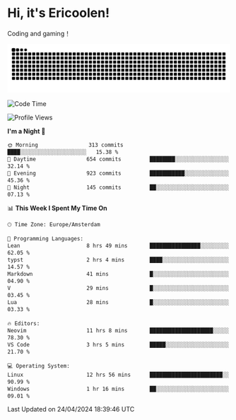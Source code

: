 # Hi, it's Ericoolen!
Coding and gaming！

<picture>
  <source media="(prefers-color-scheme: dark)" srcset="https://raw.githubusercontent.com/Eric-Song-Nop/Eric-Song-Nop/output/github-contribution-grid-snake-dark.svg">
  <source media="(prefers-color-scheme: light)" srcset="https://raw.githubusercontent.com/Eric-Song-Nop/Eric-Song-Nop/output/github-contribution-grid-snake.svg">
  <img alt="github contribution grid snake animation" src="https://raw.githubusercontent.com/Eric-Song-Nop/Eric-Song-Nop/output/github-contribution-grid-snake.svg">
</picture>

<!--START_SECTION:waka-->
![Code Time](http://img.shields.io/badge/Code%20Time-1%2C315%20hrs%2038%20mins-blue)

![Profile Views](http://img.shields.io/badge/Profile%20Views-6-blue)

**I'm a Night 🦉** 

```text
🌞 Morning                313 commits         ████░░░░░░░░░░░░░░░░░░░░░   15.38 % 
🌆 Daytime                654 commits         ████████░░░░░░░░░░░░░░░░░   32.14 % 
🌃 Evening                923 commits         ███████████░░░░░░░░░░░░░░   45.36 % 
🌙 Night                  145 commits         ██░░░░░░░░░░░░░░░░░░░░░░░   07.13 % 
```


📊 **This Week I Spent My Time On** 

```text
🕑︎ Time Zone: Europe/Amsterdam

💬 Programming Languages: 
Lean                     8 hrs 49 mins       ████████████████░░░░░░░░░   62.05 % 
typst                    2 hrs 4 mins        ████░░░░░░░░░░░░░░░░░░░░░   14.57 % 
Markdown                 41 mins             █░░░░░░░░░░░░░░░░░░░░░░░░   04.90 % 
V                        29 mins             █░░░░░░░░░░░░░░░░░░░░░░░░   03.45 % 
Lua                      28 mins             █░░░░░░░░░░░░░░░░░░░░░░░░   03.33 % 

🔥 Editors: 
Neovim                   11 hrs 8 mins       ████████████████████░░░░░   78.30 % 
VS Code                  3 hrs 5 mins        █████░░░░░░░░░░░░░░░░░░░░   21.70 % 

💻 Operating System: 
Linux                    12 hrs 56 mins      ███████████████████████░░   90.99 % 
Windows                  1 hr 16 mins        ██░░░░░░░░░░░░░░░░░░░░░░░   09.01 % 
```


 Last Updated on 24/04/2024 18:39:46 UTC
<!--END_SECTION:waka-->
